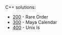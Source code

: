 C++ solutions:

- [200](200/solution.cpp) -  Rare Order 
- [300](300/solution.cpp) - Maya Calendar
- [400](400/solution.cpp) -  Unix ls 
